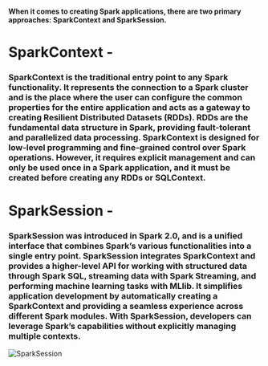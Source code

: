 #### When it comes to creating Spark applications, there are two primary approaches: SparkContext and SparkSession.

# SparkContext -
### SparkContext is the traditional entry point to any Spark functionality. It represents the connection to a Spark cluster and is the place where the user can configure the common properties for the entire application and acts as a gateway to creating Resilient Distributed Datasets (RDDs). RDDs are the fundamental data structure in Spark, providing fault-tolerant and parallelized data processing. SparkContext is designed for low-level programming and fine-grained control over Spark operations. However, it requires explicit management and can only be used once in a Spark application, and it must be created before creating any RDDs or SQLContext.

# SparkSession - 
### SparkSession was introduced in Spark 2.0, and is a unified interface that combines Spark’s various functionalities into a single entry point. SparkSession integrates SparkContext and provides a higher-level API for working with structured data through Spark SQL, streaming data with Spark Streaming, and performing machine learning tasks with MLlib. It simplifies application development by automatically creating a SparkContext and providing a seamless experience across different Spark modules. With SparkSession, developers can leverage Spark’s capabilities without explicitly managing multiple contexts.
![SparkSession](https://miro.medium.com/v2/resize:fit:1400/format:webp/0*ivIifEQVPN9s_8wi.png)
